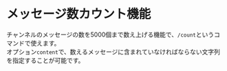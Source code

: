 # メッセージ数カウント機能
チャンネルのメッセージの数を5000個まで数え上げる機能で、`/count`というコマンドで使えます。  
オプション`content`で、数えるメッセージに含まれていなければならない文字列を指定することが可能です。